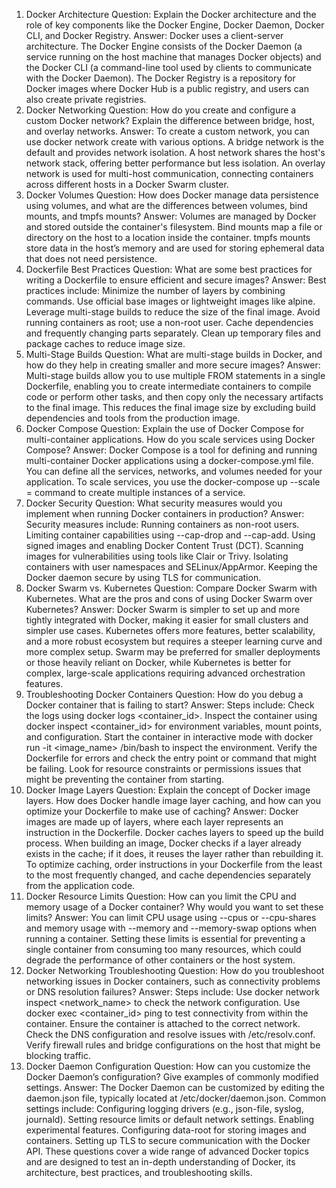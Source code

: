 1. Docker Architecture
Question: Explain the Docker architecture and the role of key components like the Docker Engine, Docker Daemon, Docker CLI, and Docker Registry.
Answer: Docker uses a client-server architecture. The Docker Engine consists of the Docker Daemon (a service running on the host machine that manages Docker objects) and the Docker CLI (a command-line tool used by clients to communicate with the Docker Daemon). The Docker Registry is a repository for Docker images where Docker Hub is a public registry, and users can also create private registries.
2. Docker Networking
Question: How do you create and configure a custom Docker network? Explain the difference between bridge, host, and overlay networks.
Answer: To create a custom network, you can use docker network create with various options. A bridge network is the default and provides network isolation. A host network shares the host's network stack, offering better performance but less isolation. An overlay network is used for multi-host communication, connecting containers across different hosts in a Docker Swarm cluster.
3. Docker Volumes
Question: How does Docker manage data persistence using volumes, and what are the differences between volumes, bind mounts, and tmpfs mounts?
Answer: Volumes are managed by Docker and stored outside the container's filesystem. Bind mounts map a file or directory on the host to a location inside the container. tmpfs mounts store data in the host’s memory and are used for storing ephemeral data that does not need persistence.
4. Dockerfile Best Practices
Question: What are some best practices for writing a Dockerfile to ensure efficient and secure images?
Answer: Best practices include:
Minimize the number of layers by combining commands.
Use official base images or lightweight images like alpine.
Leverage multi-stage builds to reduce the size of the final image.
Avoid running containers as root; use a non-root user.
Cache dependencies and frequently changing parts separately.
Clean up temporary files and package caches to reduce image size.
5. Multi-Stage Builds
Question: What are multi-stage builds in Docker, and how do they help in creating smaller and more secure images?
Answer: Multi-stage builds allow you to use multiple FROM statements in a single Dockerfile, enabling you to create intermediate containers to compile code or perform other tasks, and then copy only the necessary artifacts to the final image. This reduces the final image size by excluding build dependencies and tools from the production image.
6. Docker Compose
Question: Explain the use of Docker Compose for multi-container applications. How do you scale services using Docker Compose?
Answer: Docker Compose is a tool for defining and running multi-container Docker applications using a docker-compose.yml file. You can define all the services, networks, and volumes needed for your application. To scale services, you use the docker-compose up --scale <service>=<replicas> command to create multiple instances of a service.
7. Docker Security
Question: What security measures would you implement when running Docker containers in production?
Answer: Security measures include:
Running containers as non-root users.
Limiting container capabilities using --cap-drop and --cap-add.
Using signed images and enabling Docker Content Trust (DCT).
Scanning images for vulnerabilities using tools like Clair or Trivy.
Isolating containers with user namespaces and SELinux/AppArmor.
Keeping the Docker daemon secure by using TLS for communication.
8. Docker Swarm vs. Kubernetes
Question: Compare Docker Swarm with Kubernetes. What are the pros and cons of using Docker Swarm over Kubernetes?
Answer: Docker Swarm is simpler to set up and more tightly integrated with Docker, making it easier for small clusters and simpler use cases. Kubernetes offers more features, better scalability, and a more robust ecosystem but requires a steeper learning curve and more complex setup. Swarm may be preferred for smaller deployments or those heavily reliant on Docker, while Kubernetes is better for complex, large-scale applications requiring advanced orchestration features.
9. Troubleshooting Docker Containers
Question: How do you debug a Docker container that is failing to start?
Answer: Steps include:
Check the logs using docker logs <container_id>.
Inspect the container using docker inspect <container_id> for environment variables, mount points, and configuration.
Start the container in interactive mode with docker run -it <image_name> /bin/bash to inspect the environment.
Verify the Dockerfile for errors and check the entry point or command that might be failing.
Look for resource constraints or permissions issues that might be preventing the container from starting.
10. Docker Image Layers
Question: Explain the concept of Docker image layers. How does Docker handle image layer caching, and how can you optimize your Dockerfile to make use of caching?
Answer: Docker images are made up of layers, where each layer represents an instruction in the Dockerfile. Docker caches layers to speed up the build process. When building an image, Docker checks if a layer already exists in the cache; if it does, it reuses the layer rather than rebuilding it. To optimize caching, order instructions in your Dockerfile from the least to the most frequently changed, and cache dependencies separately from the application code.
11. Docker Resource Limits
Question: How can you limit the CPU and memory usage of a Docker container? Why would you want to set these limits?
Answer: You can limit CPU usage using --cpus or --cpu-shares and memory usage with --memory and --memory-swap options when running a container. Setting these limits is essential for preventing a single container from consuming too many resources, which could degrade the performance of other containers or the host system.
12. Docker Networking Troubleshooting
Question: How do you troubleshoot networking issues in Docker containers, such as connectivity problems or DNS resolution failures?
Answer: Steps include:
Use docker network inspect <network_name> to check the network configuration.
Use docker exec <container_id> ping <target> to test connectivity from within the container.
Ensure the container is attached to the correct network.
Check the DNS configuration and resolve issues with /etc/resolv.conf.
Verify firewall rules and bridge configurations on the host that might be blocking traffic.
13. Docker Daemon Configuration
Question: How can you customize the Docker Daemon’s configuration? Give examples of commonly modified settings.
Answer: The Docker Daemon can be customized by editing the daemon.json file, typically located at /etc/docker/daemon.json. Common settings include:
Configuring logging drivers (e.g., json-file, syslog, journald).
Setting resource limits or default network settings.
Enabling experimental features.
Configuring data-root for storing images and containers.
Setting up TLS to secure communication with the Docker API.
These questions cover a wide range of advanced Docker topics and are designed to test an in-depth understanding of Docker, its architecture, best practices, and troubleshooting skills.
